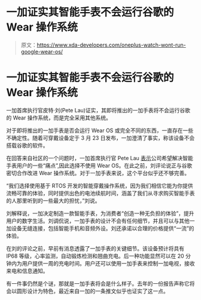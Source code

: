 # 一加证实其智能手表不会运行谷歌的 Wear 操作系统

> 原文：<https://www.xda-developers.com/oneplus-watch-wont-run-google-wear-os/>

# 一加证实其智能手表不会运行谷歌的 Wear 操作系统

一加首席执行官皮特·刘(Pete Lau)证实，其即将推出的一加手表将不会运行谷歌的 Wear 操作系统，而是完全采用其他系统。

对于即将推出的一加手表是否会运行 Wear OS 或完全不同的东西，一直存在一些不确定性。随着可穿戴设备定于 3 月 23 日发布，一加澄清了事实，称该设备不会搭载谷歌的软件。

在回答来自社区的一个问题时，一加首席执行官 Pete Lau [表示](https://forums.oneplus.com/threads/get-ready-for-the-oneplus-watch.1399070/)公司希望解决智能手表用户的一些“痛点”,因此选择不使用 Wear OS。在此之前，刘评论说正与谷歌密切合作改进 Wear 操作系统。对于一加手表来说，这个平台似乎还不够完善。

“我们选择使用基于 RTOS 开发的智能穿戴操作系统，因为我们相信它能为你提供流畅可靠的体验，同时提供出色的电池续航时间，涵盖了我们从寻求购买智能手表的人那里听到的一些最大的担忧，”刘说。

刘解释说，一加决定制造一款智能手表，为消费者“创造一种无负担的体验”，提升用户的数字生活。刘调侃说，一加手表的设计不会有任何细节，并且可以与其他一加设备无缝连接，包括智能手机和音频外设。刘还承诺以合理的价格提供“一流”的体验。

在刘的评论之前，早前有消息透露了一加手表的关键细节。该设备预计将具有 IP68 等级，心率监测，自动锻炼检测和翘曲充电。后一种功能显然可以在 20 分钟内为用户提供一周的充电时间。用户还可以使用一加手表来控制一加电视，接收来电和信息通知。

有一件事仍然是个谜，那就是一加手表将会是什么样子。去年的一份报告声称它将会以圆形设计为特色，最近来自一加的一条推文似乎也证实了这一点。